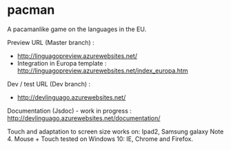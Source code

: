 # pacman
A pacamanlike game on the languages in the EU.

Preview URL (Master branch) :
- http://linguagopreview.azurewebsites.net/
- Integration in Europa template :
http://linguagopreview.azurewebsites.net/index_europa.htm

Dev / test URL  (Dev branch) :
- http://devlinguago.azurewebsites.net/

Documentation (Jsdoc) - work in progress :
http://devlinguago.azurewebsites.net/documentation/


Touch and adaptation to screen size works on:  Ipad2, Samsung galaxy Note 4. Mouse + Touch tested on Windows 10: IE, Chrome and Firefox. 
